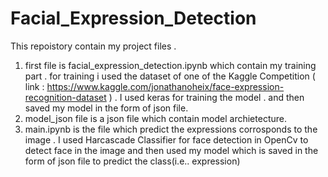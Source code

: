 # Facial_Expression_Detection
This repoistory contain my project files .
1. first file is facial_expression_detection.ipynb which contain my training part . for training i used the dataset of one of the Kaggle Competition ( link : https://www.kaggle.com/jonathanoheix/face-expression-recognition-dataset )  . I used keras for training the model . and then saved my model in the form of json file. 
2. model_json file is a json file which contain model archietecture.
3. main.ipynb is the file which predict the expressions corrosponds to the image . I used Harcascade Classifier for face detection in OpenCv  to detect face in the image
and then used my model which is saved in the form of json file to predict the class(i.e.. expression) 
